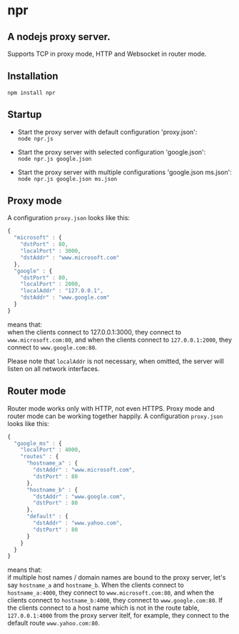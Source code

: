 npr
======

A nodejs proxy server.
------
Supports TCP in proxy mode, HTTP and Websocket in router mode.

Installation
------
`npm install npr`

Startup
------
* Start the proxy server with default configuration 'proxy.json':  
`node npr.js`

* Start the proxy server with selected configuration 'google.json':  
`node npr.js google.json`

* Start the proxy server with multiple configurations 'google.json ms.json':  
`node npr.js google.json ms.json`

Proxy mode
------
A configuration `proxy.json` looks like this:
```js
{
  "microsoft" : {
    "dstPort" : 80,
    "localPort" : 3000,
    "dstAddr" : "www.microsoft.com"
  },
  "google" : {
    "dstPort" : 80,
    "localPort" : 2000,
    "localAddr" : "127.0.0.1",
    "dstAddr" : "www.google.com"
  }
}
```
means that:  
when the clients connect to 127.0.0.1:3000, they connect to `www.microsoft.com:80`, and when the clients connect to `127.0.0.1:2000`, they connect to `www.google.com:80`.

Please note that `localAddr` is not necessary, when omitted, the server will listen on all network interfaces.

Router mode
------
Router mode works only with HTTP, not even HTTPS. Proxy mode and router mode can be working together happily.
A configuration `proxy.json` looks like this:
```js
{
  "google_ms" : {
    "localPort" : 4000,
    "routes" : {
      "hostname_a" : {
        "dstAddr" : "www.microsoft.com",
        "dstPort" : 80
      },
      "hostname_b" : {
        "dstAddr" : "www.google.com",
        "dstPort" : 80
      },
      "default" : {
        "dstAddr" : "www.yahoo.com",
        "dstPort" : 80
      }
    }
  }
}
```
means that:  
if multiple host names / domain names are bound to the proxy server, let's say `hostname_a` and `hostname_b`. When the clients connect to `hostname_a:4000`, they connect to `www.microsoft.com:80`, and when the clients connect to `hostname_b:4000`, they connect to `www.google.com:80`. If the clients connect to a host name which is not in the route table, `127.0.0.1:4000` from the proxy server itelf, for example, they connect to the default route `www.yahoo.com:80`.